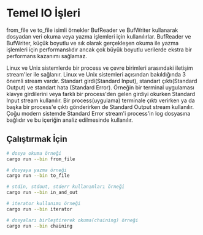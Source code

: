 # Temel IO İşleri

from_file ve to_file isimli örnekler BufReader ve BufWriter kullanarak dosyadan veri okuma veya yazma işlemleri için kullanılırlar. BufReader ve BufWriter, küçük boyutlu ve sık olarak gerçekleşen okuma ile yazma işlemleri için performanslıdır ancak çok büyük boyutlu verilerde ekstra bir performans kazanımı sağlamaz.

Linux ve Unix sistemlerde bir process ve çevre birimleri arasındaki iletişim stream'ler ile sağlanır. Linux ve Unix sistemleri açısından bakıldığında 3 önemli stream vardır. Standart girdi(Standard Input), standart çıktı(Standard Output) ve standart hata (Standard Error). Örneğin bir terminal uygulaması klavye girdilerini veya farklı bir process'den gelen girdiyi okurken Standard Input stream kullanılır. Bir process(uygulama) terminale çıktı verirken ya da başka bir process'e çıktı gönderirken de Standard Output stream kullanılır. Çoğu modern sistemde Standard Error stream'i process'in log dosyasına bağlıdır ve bu içeriğin analiz edilmesinde kullanılır.  

## Çalıştırmak İçin

```bash
# dosya okuma örneği
cargo run --bin from_file

# dosyaya yazma örneği
cargo run --bin to_file

# stdin, stdout, stderr kullanımları örneği
cargo run --bin in_and_out

# iterator kullanımı örneği
cargo run --bin iterator

# dosyaları birleştirerek okuma(chaining) örneği
cargo run --bin chaining
```